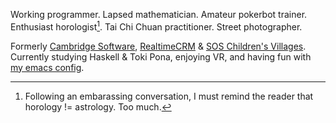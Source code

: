 Working programmer. Lapsed mathematician. Amateur pokerbot trainer. Enthusiast horologist[^1]. Tai Chi Chuan practitioner. Street photographer.

Formerly [Cambridge Software](http://cambridgesoftware.co.uk), [RealtimeCRM](https://realtimecrm.co.uk) & [SOS Children's Villages](https://www.soschildrensvillages.org.uk). Currently studying Haskell & Toki Pona, enjoying VR, and having fun with [my emacs config](/blog/my-emacs-config/).

[^1]: Following an embarassing conversation, I must remind the reader that horology != astrology.
Too much.